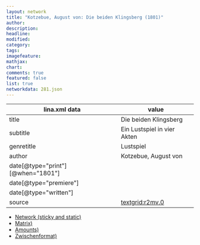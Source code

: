 ```yaml
---
layout: network
title: "Kotzebue, August von: Die beiden Klingsberg (1801)"
author:
description:
headline:
modified:
category:
tags:
imagefeature: 
mathjax: 
chart: 
comments: true
featured: false
list: true
networkdata: 281.json
---
```

lina.xml data  | value
------------- | -------------
title|Die beiden Klingsberg
subtitle|Ein Lustspiel in vier Akten
genretitle|Lustspiel
author|Kotzebue, August von
date[@type="print"][@when="1801"]|
date[@type="premiere"]|
date[@type="written"]|
source|[textgrid:r2mv.0](https://textgridlab.org/1.0/tgcrud-public/rest/textgrid:r2mv.0/data)



* [Network (sticky and static)](/linas/network281)
* [Matrix)](/linas/matrix281)
* [Amounts)](/linas/amount281)
* [Zwischenformat)](/linas/lina281 )
